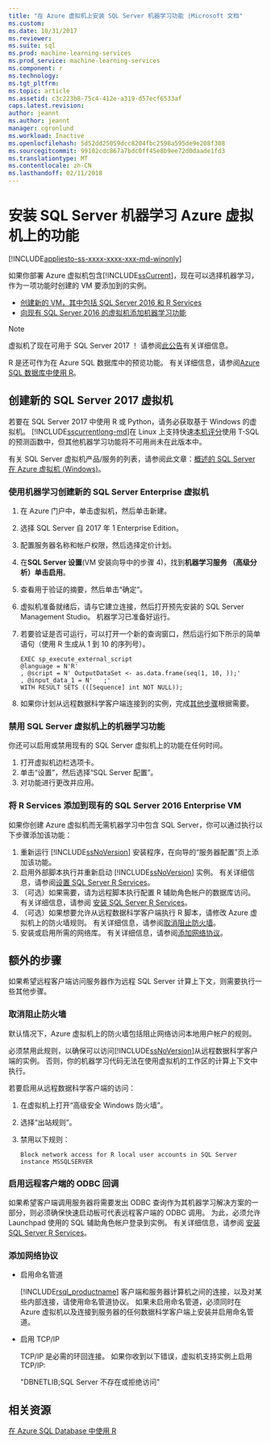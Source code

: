 ```yaml
---
title: "在 Azure 虚拟机上安装 SQL Server 机器学习功能 |Microsoft 文档"
ms.custom: 
ms.date: 10/31/2017
ms.reviewer: 
ms.suite: sql
ms.prod: machine-learning-services
ms.prod_service: machine-learning-services
ms.component: r
ms.technology: 
ms.tgt_pltfrm: 
ms.topic: article
ms.assetid: c3c223b8-75c4-412e-a319-d57ecf6533af
caps.latest.revision: 
author: jeannt
ms.author: jeannt
manager: cgronlund
ms.workload: Inactive
ms.openlocfilehash: 5d52dd25059dcc8204fbc2598a595de9e208f308
ms.sourcegitcommit: 99102cdc867a7bdc0ff45e8b9ee72d0daade1fd3
ms.translationtype: MT
ms.contentlocale: zh-CN
ms.lasthandoff: 02/11/2018
---
```

# <a name="installing-sql-server-machine-learning-features-on-an-azure-virtual-machine"></a>安装 SQL Server 机器学习 Azure 虚拟机上的功能
[!INCLUDE[appliesto-ss-xxxx-xxxx-xxx-md-winonly](../../includes/appliesto-ss-xxxx-xxxx-xxx-md-winonly.md)]
 
如果你部署 Azure 虚拟机包含[!INCLUDE[ssCurrent](../../includes/sscurrent-md.md)]，现在可以选择机器学习，作为一项功能时创建的 VM 要添加到的实例。

+ [创建新的 VM，其中包括 SQL Server 2016 和 R Services](#new)
+ [向现有 SQL Server 2016 的虚拟机添加机器学习功能](#existing)

> [!NOTE]
> 虚拟机了现在可用于 SQL Server 2017 ！ 请参阅[此公告](https://azure.microsoft.com/blog/announcing-new-azure-vm-images-sql-server-2017-on-linux-and-windows/)有关详细信息。
> 
> R 是还可作为在 Azure SQL 数据库中的预览功能。 有关详细信息，请参阅[Azure SQL 数据库中使用 R](../r/using-r-in-azure-sql-database.md)。

## <a name="create-a-new-sql-server-2017-virtual-machine"></a>创建新的 SQL Server 2017 虚拟机

若要在 SQL Server 2017 中使用 R 或 Python，请务必获取基于 Windows 的虚拟机。 [!INCLUDE[sscurrentlong-md](../../includes/sscurrentlong-md.md)]在 Linux 上支持快速[本机评分](../sql-native-scoring.md)使用 T-SQL 的预测函数中，但其他机器学习功能将不可用尚未在此版本中。

有关 SQL Server 虚拟机产品/服务的列表，请参阅此文章：[概述的 SQL Server 在 Azure 虚拟机 (Windows)](https://docs.microsoft.com/azure/virtual-machines/windows/sql/virtual-machines-windows-sql-server-iaas-overview)。

### <a name="new"></a>使用机器学习创建新的 SQL Server Enterprise 虚拟机

1. 在 Azure 门户中，单击虚拟机，然后单击新建。
2. 选择 SQL Server 自 2017 年 1 Enterprise Edition。
3. 配置服务器名称和帐户权限，然后选择定价计划。
4. 在**SQL Server 设置**(VM 安装向导中的步骤 4)，找到**机器学习服务 （高级分析）**单击**启用**。
5. 查看用于验证的摘要，然后单击“确定”。
6. 虚拟机准备就绪后，请与它建立连接，然后打开预先安装的 SQL Server Management Studio。 机器学习已准备好运行。
7. 若要验证是否可运行，可以打开一个新的查询窗口，然后运行如下所示的简单语句（使用 R 生成从 1 到 10 的序列号）。

    ```
    EXEC sp_execute_external_script
    @language = N'R'
    , @script = N' OutputDataSet <- as.data.frame(seq(1, 10, ));'
    , @input_data_1 = N'   ;'
    WITH RESULT SETS (([Sequence] int NOT NULL));
    ```

6. 如果你计划从远程数据科学客户端连接到的实例，完成[其他步骤](#additional-steps)根据需要。

### <a name="disable-machine-learning-features-on-a-sql-server-vm"></a>禁用 SQL Server 虚拟机上的机器学习功能

你还可以启用或禁用现有的 SQL Server 虚拟机上的功能在任何时间。

1. 打开虚拟机边栏选项卡。
2. 单击“设置”，然后选择“SQL Server 配置”。
3. 对功能进行更改并应用。

### <a name="existing"></a>将 R Services 添加到现有的 SQL Server 2016 Enterprise VM

如果你创建 Azure 虚拟机而无需机器学习中包含 SQL Server，你可以通过执行以下步骤添加该功能：

1. 重新运行 [!INCLUDE[ssNoVersion](../../includes/ssnoversion-md.md)] 安装程序，在向导的“服务器配置”页上添加该功能。
2. 启用外部脚本执行并重新启动 [!INCLUDE[ssNoVersion](../../includes/ssnoversion-md.md)] 实例。 有关详细信息，请参阅[设置 SQL Server R Services](../../advanced-analytics/r/set-up-sql-server-r-services-in-database.md)。
3. （可选）如果需要，请为远程脚本执行配置 R 辅助角色帐户的数据库访问。
   有关详细信息，请参阅 [安装 SQL Server R Services](../../advanced-analytics/r/set-up-sql-server-r-services-in-database.md)。
3. （可选）如果想要允许从远程数据科学客户端执行 R 脚本，请修改 Azure 虚拟机上的防火墙规则。 有关详细信息，请参阅[取消阻止防火墙](#firewall)。
4. 安装或启用所需的网络库。 有关详细信息，请参阅[添加网络协议](#network)。

## <a name="additional-steps"></a>额外的步骤

如果希望远程客户端访问服务器作为远程 SQL Server 计算上下文，则需要执行一些其他步骤。

### <a name="firewall"></a>取消阻止防火墙

默认情况下，Azure 虚拟机上的防火墙包括阻止网络访问本地用户帐户的规则。

必须禁用此规则，以确保可以访问[!INCLUDE[ssNoVersion](../../includes/ssnoversion-md.md)]从远程数据科学客户端的实例。  否则，你的机器学习代码无法在使用虚拟机的工作区的计算上下文中执行。

若要启用从远程数据科学客户端的访问：

1. 在虚拟机上打开“高级安全 Windows 防火墙”。
2. 选择“出站规则”。
3. 禁用以下规则：
  
     `Block network access for R local user accounts in SQL Server instance MSSQLSERVER`
  
### <a name="enable-odbc-callbacks-for-remote-clients"></a>启用远程客户端的 ODBC 回调

如果希望客户端调用服务器将需要发出 ODBC 查询作为其机器学习解决方案的一部分，则必须确保快速启动板可代表远程客户端的 ODBC 调用。 为此，必须允许 Launchpad 使用的 SQL 辅助角色帐户登录到实例。
有关详细信息，请参阅 [安装 SQL Server R Services](../../advanced-analytics/r/set-up-sql-server-r-services-in-database.md)。

### <a name="network"></a>添加网络协议

+ 启用命名管道
  
  [!INCLUDE[rsql_productname](../../includes/rsql-productname-md.md)] 客户端和服务器计算机之间的连接，以及对某些内部连接，请使用命名管道协议。 如果未启用命名管道，必须同时在 Azure 虚拟机以及连接到服务器的任何数据科学客户端上安装并启用命名管道。
  
+ 启用 TCP/IP

  TCP/IP 是必需的环回连接。 如果你收到以下错误，虚拟机支持实例上启用 TCP/IP:

  "DBNETLIB;SQL Server 不存在或拒绝访问"

## <a name="related-resources"></a>相关资源

[在 Azure SQL Database 中使用 R](../r/using-r-in-azure-sql-database.md)